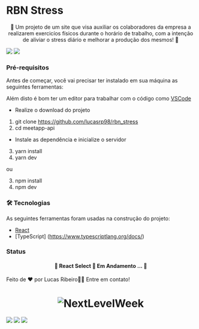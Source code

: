 # RBN Stress


<p align="center">🚀 Um projeto de um site que visa auxiliar os colaboradores da empresa a realizarem exercicíos físicos durante o horário de trabalho, com a intenção de aliviar o stress diário e melhorar a produção dos mesmos! 🚀</p>

<img src="https://img.shields.io/static/v1?label=React&message=RBN-Stress&color=7159c1&style=for-the-badge&logo=ghost"/>

<img src="https://img.shields.io/static/v1?label=TypeScript&message=RBN-Stress&color=7159c1&style=for-the-badge&logo=ghost"/>

### Pré-requisitos

Antes de começar, você vai precisar ter instalado em sua máquina as seguintes ferramentas:

Além disto é bom ter um editor para trabalhar com o código como [VSCode](https://code.visualstudio.com/)

* Realize o download do projeto


1. git clone https://github.com/lucasrp98/rbn_stress
2. cd meetapp-api

* Instale as dependência e inicialize o servidor

3. yarn install
4. yarn dev

ou 

3. npm install
4. npm dev

### 🛠 Tecnologias

As seguintes ferramentas foram usadas na construção do projeto:

- [React](https://pt-br.reactjs.org/)
- [TypeScript] (https://www.typescriptlang.org/docs/)

### Status
<h4 align="center"> 
	🚧  React Select 🚀 Em Andamento ...  🚧
</h4>

Feito de ❤️ por Lucas Ribeiro👋🏽 Entre em contato!

<h1 align="center">
  <img alt="NextLevelWeek" title="#NextLevelWeek" src="https://avatars.githubusercontent.com/u/102001519?s=400&u=445ed2f86820cfae35c3857d9ebce7edde871327&v=4" />
</h1>

<div>
<a href="https://www.instagram.com/lucasribeiroo_98/" target="_blank"><img src="https://img.shields.io/badge/-Instagram-%23E4405F?style=for-the-badge&logo=instagram&logoColor=white" target="_blank"></a>
<a href = "lucaorpacheco@gmail.com"><img src="https://img.shields.io/badge/Gmail-D14836?style=for-the-badge&logo=gmail&logoColor=white" target="_blank"></a>
<a href="https://www.linkedin.com/in/lucas-ribeiro-582871169/" target="_blank"><img src="https://img.shields.io/badge/-LinkedIn-%230077B5?style=for-the-badge&logo=linkedin&logoColor=white" target="_blank"></a>   
</div>
